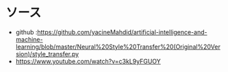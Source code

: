 # ソース
- github :https://github.com/yacineMahdid/artificial-intelligence-and-machine-learning/blob/master/Neural%20Style%20Transfer%20(Original%20Version)/style_transfer.py
- https://www.youtube.com/watch?v=c3kL9yFGUOY